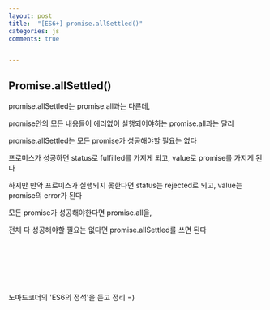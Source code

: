 ```yaml
---
layout: post
title:  "[ES6+] promise.allSettled()"
categories: js 
comments: true


---
```


## Promise.allSettled()

promise.allSettled는 promise.all과는 다른데,

promise안의 모든 내용들이 에러없이 실행되어야하는 promise.all과는 달리

promise.allSettled는 모든 promise가 성공해야할 필요는 없다

프로미스가 성공하면 status로 fulfilled를 가지게 되고, value로 promise를 가지게 된다

하지만 만약 프로미스가 실행되지 못한다면 status는 rejected로 되고, value는 promise의 error가 된다

모든 promise가 성공해야한다면 promise.all을,

전체 다 성공해야할 필요는 없다면 promise.allSettled를 쓰면 된다

<br>

<Br>

<Br>

<br>

<Br>

노마드코더의 'ES6의 정석'을 듣고 정리 =)











